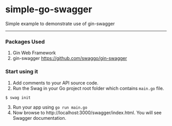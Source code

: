# simple-go-swagger
Simple example to demonstrate use of gin-swagger

____

### Packages Used
1. Gin Web Framework
2. gin-swagger https://github.com/swaggo/gin-swagger

### Start using it
1. Add comments to your API source code.
2. Run the Swag in your Go project root folder which contains `main.go` file.
```sh
$ swag init
```
3. Run your app using `go run main.go`
4. Now browse to http://localhost:3000/swagger/index.html. You will see Swagger documentation.


